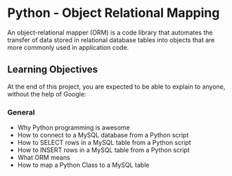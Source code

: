 # Python - Object Relational Mapping
An object-relational mapper (ORM) is a code library that automates the transfer of data stored in relational database tables into objects that are more commonly used in application code.

## Learning Objectives
At the end of this project, you are expected to be able to explain to anyone, without the help of Google:
### General
* Why Python programming is awesome
* How to connect to a MySQL database from a Python script
* How to SELECT rows in a MySQL table from a Python script
* How to INSERT rows in a MySQL table from a Python script
* What ORM means
* How to map a Python Class to a MySQL table

